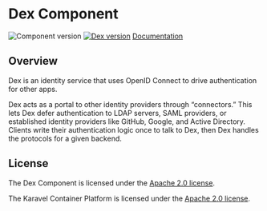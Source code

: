 # Dex Component

![Component version](https://img.shields.io/badge/dynamic/yaml?color=blue&label=component+version&query=$.entries.dex[0].version&url=https%3A%2F%2Frepository.platform.karavel.io%2Funstable%2Findex.yaml&style=for-the-badge)
[![Dex version](https://img.shields.io/badge/dynamic/yaml?color=blue&label=dex+version&query=$.entries.dex[0].appVersion&url=https%3A%2F%2Frepository.platform.karavel.io%2Funstable%2Findex.yaml&style=for-the-badge)](https://dexidp.io)
[Documentation](https://docs.karavel.io/components/dex)

## Overview

Dex is an identity service that uses OpenID Connect to drive authentication for other apps.

Dex acts as a portal to other identity providers through “connectors.” This lets Dex defer authentication to LDAP servers,
SAML providers, or established identity providers like GitHub, Google, and Active Directory.
Clients write their authentication logic once to talk to Dex, then Dex handles the protocols for a given backend.

## License

The Dex Component is licensed under the [Apache 2.0 license](LICENSE).

The Karavel Container Platform is licensed under the [Apache 2.0 license](https://github.com/projectkaravel/platform/blob/main/LICENSE).

